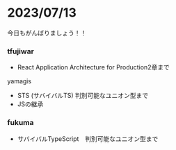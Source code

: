 # 2023/07/13

今日もがんばりましょう！！

### tfujiwar

- React Application Architecture for Production2章まで

yamagis

- STS (サバイバルTS) 判別可能なユニオン型まで
- JSの継承

### fukuma

- サバイバルTypeScript　判別可能なユニオン型まで